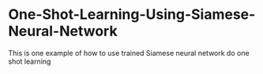 # One-Shot-Learning-Using-Siamese-Neural-Network
This is one example of how to use trained Siamese neural network do one shot learning
